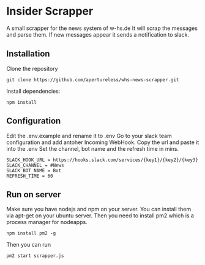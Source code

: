 # Insider Scrapper

A small scrapper for the news system of w-hs.de
It will scrap the messages and parse them. If new messages appear it sends a notification to slack.

## Installation
Clone the repository

```
git clone https://github.com/apertureless/whs-news-scrapper.git
```

Install dependencies:

```
npm install
```

## Configuration

Edit the .env.example and rename it to .env
Go to your slack team configuration and add antoher Incoming WebHook.
Copy the url and paste it into the .env
Set the channel, bot name and the refresh time in mins.

```
SLACK_HOOK_URL = https://hooks.slack.com/services/{key1}/{key2}/{key3}
SLACK_CHANNEL = #News
SLACK_BOT_NAME = Bot
REFRESH_TIME = 60
```

## Run on server

Make sure you have nodejs and npm on your server. You can install them via apt-get on your ubuntu server.
Then you need to install pm2 which is a process manager for nodeapps.

```
npm install pm2 -g
```

Then you can run

```
pm2 start scrapper.js
```
